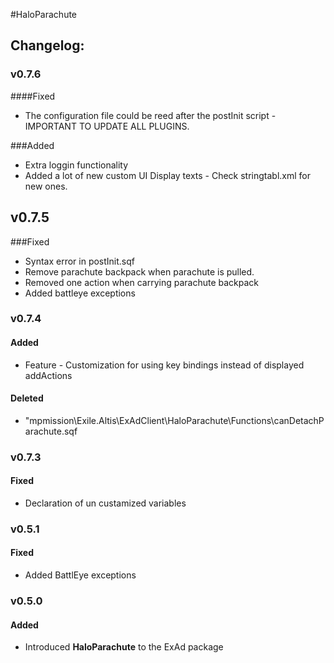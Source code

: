 #HaloParachute  
## Changelog:    

### v0.7.6  
####Fixed
* The configuration file could be reed after the postInit script - IMPORTANT TO UPDATE ALL PLUGINS.

###Added
* Extra loggin functionality
* Added a lot of new custom UI Display texts - Check stringtabl.xml for new ones.

## v0.7.5  
###Fixed 
* Syntax error in postInit.sqf
* Remove parachute backpack when parachute is pulled. 
* Removed one action when carrying parachute backpack 
* Added battleye exceptions

### v0.7.4  
#### Added
* Feature - Customization for using key bindings instead of displayed addActions 

#### Deleted 
* "mpmission\Exile.Altis\ExAdClient\HaloParachute\Functions\canDetachParachute.sqf

### v0.7.3  
#### Fixed  
* Declaration of un custamized variables  

### v0.5.1  
#### Fixed   
* Added BattlEye exceptions   

### v0.5.0  
#### Added  
* Introduced **HaloParachute** to the ExAd package
